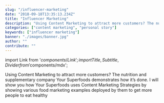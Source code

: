 ```yaml
---
slug: "/influencer-marketing"
date: "2018-09-18T13:35:13.234Z"
title: "Influencer Marketing"
description: "Using Content Marketing to attract more customers? The nutrition and supplementary company Your Superfoods demonstrates how it’s done. I will show you how Your Superfoods uses Content Marketing Strategies by showing various food marketing examples deployed by them to get more people to eat healthy and buy their food products ..."
categories: ["content marketing", "personal story"]
keywords: ["influencer marketing"]
banner: "./images/banner.jpg"
author: ""
contribute: ""
---
```


import Link from '$components/Link';
import { Title, Subtitle, Divider } from '$components/mdx';

Using Content Marketing to attract more customers? The nutrition and supplementary company Your Superfoods demonstrates how it’s done. I will show you how Your Superfoods uses Content Marketing Strategies by showing various food marketing examples deployed by them to get more people to eat healthy